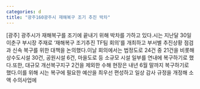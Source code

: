 ```yaml
---
categories: d
title: "광주160광주시 재해복구 조기 추진 박차"
---
```

[광주] 광주시가 재해복구를 조기에 끝내기 위해 박차를 가하고 있다.시는 지난달 30일 이춘구 부시장 주재로 ‘재해복구 조기추진 TF팀 회의’를 개최하고 부서별 추진상황 점검과 신속 복구를 위한 대책을 논의했다.이날 회의에서는 법정도로 24건 중 21건을 비롯해 상수도시설 30건, 공원시설 6건, 마을도로 등 소규모 시설 일부를 연내에 복구하기로 했다.또한, 대규모 개선복구지구 2건을 제외한 수해 현장은 내년 6월 말까지 복구하기로 했다.이를 위해 시는 복구에 필요한 예산을 최우선 편성하고 일상 감사 규정을 개정해 소액 수의사업에